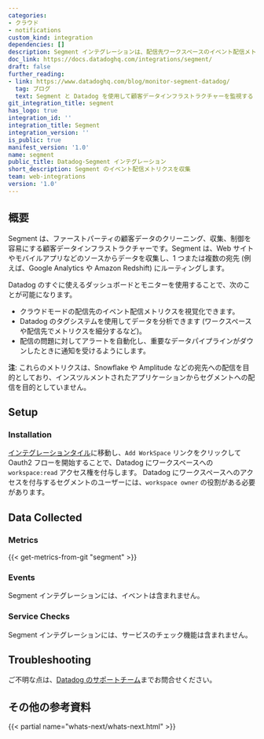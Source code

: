 ```yaml
---
categories:
- クラウド
- notifications
custom_kind: integration
dependencies: []
description: Segment インテグレーションは、配信先ワークスペースのイベント配信メトリクスを収集
doc_link: https://docs.datadoghq.com/integrations/segment/
draft: false
further_reading:
- link: https://www.datadoghq.com/blog/monitor-segment-datadog/
  tag: ブログ
  text: Segment と Datadog を使用して顧客データインフラストラクチャーを監視する
git_integration_title: segment
has_logo: true
integration_id: ''
integration_title: Segment
integration_version: ''
is_public: true
manifest_version: '1.0'
name: segment
public_title: Datadog-Segment インテグレーション
short_description: Segment のイベント配信メトリクスを収集
team: web-integrations
version: '1.0'
---
```


<!--  SOURCED FROM https://github.com/DataDog/dogweb -->
## 概要

Segment は、ファーストパーティの顧客データのクリーニング、収集、制御を容易にする顧客データインフラストラクチャーです。Segment は、Web サイトやモバイルアプリなどのソースからデータを収集し、1 つまたは複数の宛先 (例えば、Google Analytics や Amazon Redshift) にルーティングします。

Datadog のすぐに使えるダッシュボードとモニターを使用することで、次のことが可能になります。
- クラウドモードの配信先のイベント配信メトリクスを視覚化できます。
- Datadog のタグシステムを使用してデータを分析できます (ワークスペースや配信先でメトリクスを細分するなど)。
- 配信の問題に対してアラートを自動化し、重要なデータパイプラインがダウンしたときに通知を受けるようにします。

**注**: これらのメトリクスは、Snowflake や Amplitude などの宛先への配信を目的としており、インスツルメントされたアプリケーションからセグメントへの配信を目的としていません。

## Setup

### Installation

[インテグレーションタイル][1]に移動し、`Add WorkSpace` リンクをクリックして Oauth2 フローを開始することで、Datadog にワークスペースへの `workspace:read` アクセス権を付与します。
Datadog にワークスペースへのアクセスを付与するセグメントのユーザーには、`workspace owner` の役割がある必要があります。

## Data Collected

### Metrics
{{< get-metrics-from-git "segment" >}}


### Events

Segment インテグレーションには、イベントは含まれません。

### Service Checks

Segment インテグレーションには、サービスのチェック機能は含まれません。

## Troubleshooting

ご不明な点は、[Datadog のサポートチーム][3]までお問合せください。

## その他の参考資料

{{< partial name="whats-next/whats-next.html" >}}

[1]: https://app.datadoghq.com/integrations/segment
[2]: https://github.com/DataDog/dogweb/blob/prod/integration/segment/segment_metadata.csv
[3]: https://docs.datadoghq.com/ja/help/
